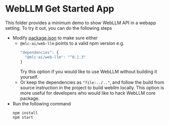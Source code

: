 # WebLLM Get Started App

This folder provides a minimum demo to show WebLLM API in a webapp setting.
To try it out, you can do the following steps

- Modify [package.json](package.json) to make sure either
    - `@mlc-ai/web-llm` points to a valid npm version e.g.
      ```js
      "dependencies": {
        "@mlc-ai/web-llm": "^0.1.3"
      }
      ```
      Try this option if you would like to use WebLLM without building it yourself.
    - Or keep the dependencies as `"file:../.."`, and follow the build from source
      instruction in the project to build webllm locally. This option is more useful
      for developers who would like to hack WebLLM core package.
- Run the following command
  ```bash
  npm install
  npm start
  ```
